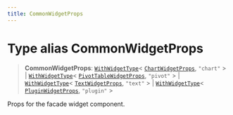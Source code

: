 ```yaml
---
title: CommonWidgetProps
---
```


# Type alias CommonWidgetProps

> **CommonWidgetProps**: [`WithWidgetType`](type-alias.WithWidgetType.md)\< [`ChartWidgetProps`](../interfaces/interface.ChartWidgetProps.md), `"chart"` \> \| [`WithWidgetType`](type-alias.WithWidgetType.md)\< [`PivotTableWidgetProps`](../interfaces/interface.PivotTableWidgetProps.md), `"pivot"` \> \| [`WithWidgetType`](type-alias.WithWidgetType.md)\< [`TextWidgetProps`](../interfaces/interface.TextWidgetProps.md), `"text"` \> \| [`WithWidgetType`](type-alias.WithWidgetType.md)\< [`PluginWidgetProps`](../interfaces/interface.PluginWidgetProps.md), `"plugin"` \>

Props for the facade widget component.
